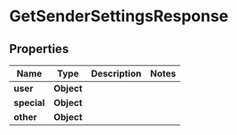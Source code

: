 
# GetSenderSettingsResponse

## Properties
Name | Type | Description | Notes
------------ | ------------- | ------------- | -------------
**user** | **Object** |  | 
**special** | **Object** |  | 
**other** | **Object** |  | 



